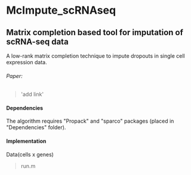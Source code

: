 # McImpute_scRNAseq
## Matrix completion based tool for imputation of scRNA-seq data 
A low-rank matrix completion technique to impute dropouts in single cell expression data. 


###### Paper:
> 'add link'

#### Dependencies 
The algorithm requires "Propack" and "sparco" packages (placed in "Dependencies" folder).

#### Implementation
Data(cells x genes)

> run.m
